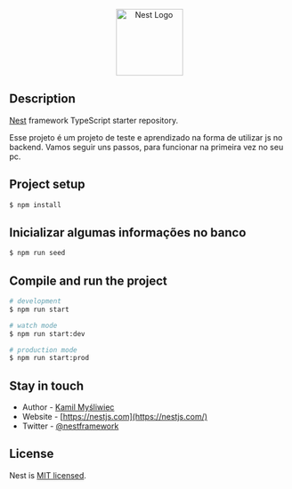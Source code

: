 <p align="center">
  <a href="http://nestjs.com/" target="blank"><img src="https://nestjs.com/img/logo-small.svg" width="120" alt="Nest Logo" /></a>
</p>

[circleci-image]: https://img.shields.io/circleci/build/github/nestjs/nest/master?token=abc123def456
[circleci-url]: https://circleci.com/gh/nestjs/nest

## Description

[Nest](https://github.com/nestjs/nest) framework TypeScript starter repository.

Esse projeto é um projeto de teste e aprendizado na forma de utilizar js no backend.
Vamos seguir uns passos, para funcionar na primeira vez no seu pc.

## Project setup

```bash
$ npm install
```

## Inicializar algumas informações no banco

```bash
$ npm run seed
```

## Compile and run the project

```bash
# development
$ npm run start

# watch mode
$ npm run start:dev

# production mode
$ npm run start:prod
```

## Stay in touch

- Author - [Kamil Myśliwiec](https://twitter.com/kammysliwiec)
- Website - [https://nestjs.com](https://nestjs.com/)
- Twitter - [@nestframework](https://twitter.com/nestframework)

## License

Nest is [MIT licensed](https://github.com/nestjs/nest/blob/master/LICENSE).

